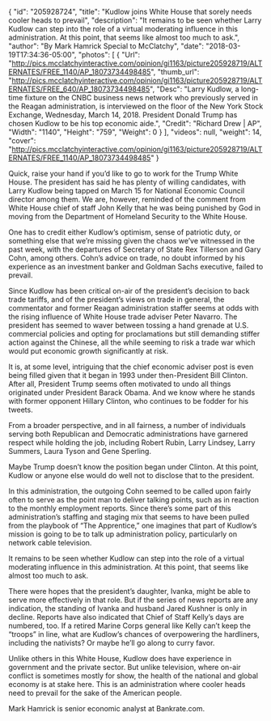 {
  "id": "205928724",
  "title": "Kudlow joins White House that sorely needs cooler heads to prevail",
  "description": "It remains to be seen whether Larry Kudlow can step into the role of a virtual moderating influence in this administration. At this point, that seems like almost too much to ask.",
  "author": "By Mark Hamrick Special to McClatchy",
  "date": "2018-03-19T17:34:36-05:00",
  "photos": [
    {
      "Url": "http://pics.mcclatchyinteractive.com/opinion/gi1163/picture205928719/ALTERNATES/FREE_1140/AP_18073734498485",
      "thumb_url": "http://pics.mcclatchyinteractive.com/opinion/gi1163/picture205928719/ALTERNATES/FREE_640/AP_18073734498485",
      "Desc": "Larry Kudlow, a long-time fixture on the CNBC business news network who previously served in the Reagan administration, is interviewed on the floor of the New York Stock Exchange, Wednesday, March 14, 2018. President Donald Trump has chosen Kudlow to be his top economic aide.",
      "Credit": "Richard Drew | AP",
      "Width": "1140",
      "Height": "759",
      "Weight": 0
    }
  ],
  "videos": null,
  "weight": 14,
  "cover": "http://pics.mcclatchyinteractive.com/opinion/gi1163/picture205928719/ALTERNATES/FREE_1140/AP_18073734498485"
}

<p>Quick, raise your hand if you’d like to go to work for the Trump White House. The president has said he has plenty of willing candidates, with Larry Kudlow being tapped on March 15 for National Economic Council director among them. We are, however, reminded of the comment from White House chief of staff John Kelly that he was being punished by God in moving from the Department of Homeland Security to the White House.</p><p>One has to credit either Kudlow’s optimism, sense of patriotic duty, or something else that we’re missing given the chaos we’ve witnessed in the past week, with the departures of Secretary of State Rex Tillerson and Gary Cohn, among others. Cohn’s advice on trade, no doubt informed by his experience as an investment banker and Goldman Sachs executive, failed to prevail.</p><p>Since Kudlow has been critical on-air of the president’s decision to back trade tariffs, and of the president’s views on trade in general, the commentator and former Reagan administration staffer seems at odds with the rising influence of White House trade adviser Peter Navarro. The president has seemed to waver between tossing a hand grenade at U.S. commercial policies and opting for proclamations but still demanding stiffer action against the Chinese, all the while seeming to risk a trade war which would put economic growth significantly at risk.</p><p>It is, at some level, intriguing that the chief economic adviser post is even being filled given that it began in 1993 under then-President Bill Clinton. After all, President Trump seems often motivated to undo all things originated under President Barack Obama. And we know where he stands with former opponent Hillary Clinton, who continues to be fodder for his tweets. </p><p>From a broader perspective, and in all fairness, a number of individuals serving both Republican and Democratic administrations have garnered respect while holding the job, including Robert Rubin, Larry Lindsey, Larry Summers, Laura Tyson and Gene Sperling.</p><p>Maybe Trump doesn’t know the position began under Clinton. At this point, Kudlow or anyone else would do well not to disclose that to the president.</p><p>In this administration, the outgoing Cohn seemed to be called upon fairly often to serve as the point man to deliver talking points, such as in reaction to the monthly employment reports. Since there’s some part of this administration’s staffing and staging mix that seems to have been pulled from the playbook of “The Apprentice,” one imagines that part of Kudlow’s mission is going to be to talk up administration policy, particularly on network cable television.</p><p>It remains to be seen whether Kudlow can step into the role of a virtual moderating influence in this administration. At this point, that seems like almost too much to ask. </p><p>There were hopes that the president’s daughter, Ivanka, might be able to serve more effectively in that role. But if the series of news reports are any indication, the standing of Ivanka and husband Jared Kushner is only in decline. Reports have also indicated that Chief of Staff Kelly’s days are numbered, too. If a retired Marine Corps general like Kelly can’t keep the “troops” in line, what are Kudlow’s chances of overpowering the hardliners, including the nativists? Or maybe he’ll go along to curry favor.</p><p>Unlike others in this White House, Kudlow does have experience in government and the private sector. But unlike television, where on-air conflict is sometimes mostly for show, the health of the national and global economy is at stake here. This is an administration where cooler heads need to prevail for the sake of the American people.</p><div class="ng_endnote_contrib"><p>Mark Hamrick is senior economic analyst at Bankrate.com.</p> </div>

